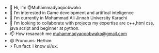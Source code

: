 - 👋 Hi, I’m @Muhammadyaqoobwako
- 👀 I’m interested in Game development and artifical inteligence
- 🌱 I’m currently in Mohammad Ali Jinnah University Karachi 
- 💞️ I’m looking to collaborate with projects my expertise are c++,html css, java script and beginner at python.
- 📫 How resaeach me muhammadyaqoobwako@gmail.com
- 😄 Pronouns: He/him
- ⚡ Fun fact: I know ui/ux.

<!---
Muhammadyaqoobwako/Muhammadyaqoobwako is a ✨ special ✨ repository because its `README.md` (this file) appears on your GitHub profile.
You can click the Preview link to take a look at your changes.
--->

